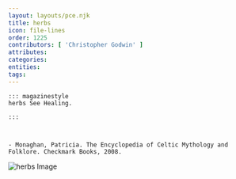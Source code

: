 ```yaml
---
layout: layouts/pce.njk
title: herbs
icon: file-lines
order: 1225
contributors: [ 'Christopher Godwin' ]
attributes:
categories:
entities:
tags:
---
```

``` tab [group1:Info]
::: magazinestyle
herbs See Healing.

:::
```
``` tab [group1:Attributes]
```
``` tab [group1:Entities]
```
``` tab [group1:Sources]
- Monaghan, Patricia. The Encyclopedia of Celtic Mythology and Folklore. Checkmark Books, 2008.
```
![herbs Image](['https://upload.wikimedia.org/wikipedia/commons/2/27/Garden_of_herbs.jpg'])
